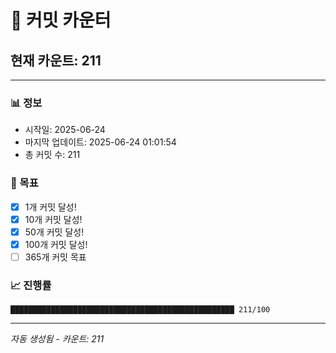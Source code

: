 # 🔢 커밋 카운터

## 현재 카운트: 211

---

### 📊 정보
- 시작일: 2025-06-24
- 마지막 업데이트: 2025-06-24 01:01:54
- 총 커밋 수: 211

### 🎯 목표
- [x] 1개 커밋 달성!
- [x] 10개 커밋 달성!
- [x] 50개 커밋 달성!
- [x] 100개 커밋 달성!
- [ ] 365개 커밋 목표

### 📈 진행률
```
██████████████████████████████████████████████████ 211/100
```

---
*자동 생성됨 - 카운트: 211*
